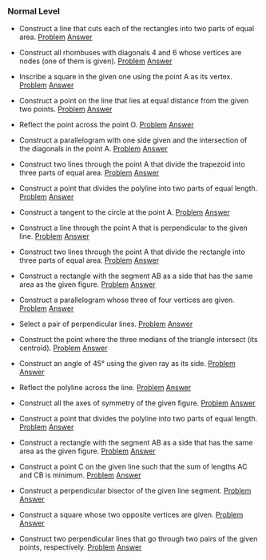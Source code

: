 ### Normal Level

* Construct a line that cuts each of the rectangles into two parts of equal area.
[Problem](4/Problems/1.png) 
[Answer](4/Solutions/1.png)

* Construct all rhombuses with diagonals 4 and 6 whose vertices are nodes (one of them is given).
[Problem](4/Problems/2.png) 
[Answer](4/Solutions/2.png)

* Inscribe a square in the given one using the point A as its vertex.
[Problem](4/Problems/3.png) 
[Answer](4/Solutions/3.png)

* Construct a point on the line that lies at equal distance from the given two points.
[Problem](4/Problems/4.png) 
[Answer](4/Solutions/4.png)

* Reflect the point across the point O.
[Problem](4/Problems/5.png) 
[Answer](4/Solutions/5.png)

* Construct a parallelogram with one side given and the intersection of the diagonals in the point A.
[Problem](4/Problems/6.png) 
[Answer](4/Solutions/6.png)

* Construct two lines through the point A that divide the trapezoid into three parts of equal area.
[Problem](4/Problems/7.png) 
[Answer](4/Solutions/7.png)

* Construct a point that divides the polyline into two parts of equal length.
[Problem](4/Problems/8.png) 
[Answer](4/Solutions/8.png)

* Construct a tangent to the circle at the point A.
[Problem](4/Problems/9.png) 
[Answer](4/Solutions/9.png)

* Construct a line through the point A that is perpendicular to the given line.
[Problem](4/Problems/10.png) 
[Answer](4/Solutions/10.png)

* Construct two lines through the point A that divide the rectangle into three parts of equal area.
[Problem](4/Problems/11.png) 
[Answer](4/Solutions/11.png)

* Construct a rectangle with the segment AB as a side that has the same area as the given figure.
[Problem](4/Problems/12.png) 
[Answer](4/Solutions/12.png)

* Construct a parallelogram whose three of four vertices are given.
[Problem](4/Problems/13.png) 
[Answer](4/Solutions/13.png)

* Select a pair of perpendicular lines.
[Problem](4/Problems/14.png) 
[Answer](4/Solutions/14.png)

* Construct the point where the three medians of the triangle intersect (its centroid).
[Problem](4/Problems/15.png) 
[Answer](4/Solutions/15.png)

* Construct an angle of 45° using the given ray as its side.
[Problem](4/Problems/16.png) 
[Answer](4/Solutions/16.png)

* Reflect the polyline across the line.
[Problem](4/Problems/17.png) 
[Answer](4/Solutions/17.png)

* Construct all the axes of symmetry of the given figure.
[Problem](4/Problems/18.png) 
[Answer](4/Solutions/18.png)

* Construct a point that divides the polyline into two parts of equal length.
[Problem](4/Problems/19.png) 
[Answer](4/Solutions/19.png)

* Construct a rectangle with the segment AB as a side that has the same area as the given figure.
[Problem](4/Problems/20.png) 
[Answer](4/Solutions/20.png)

* Construct a point C on the given line such that the sum of lengths AC and CB is minimum.
[Problem](4/Problems/21.png) 
[Answer](4/Solutions/21.png)

* Construct a perpendicular bisector of the given line segment.
[Problem](4/Problems/22.png) 
[Answer](4/Solutions/22.png)

* Construct a square whose two opposite vertices are given.
[Problem](4/Problems/23.png) 
[Answer](4/Solutions/23.png)

* Construct two perpendicular lines that go through two pairs of the given points, respectively.
[Problem](4/Problems/24.png) 
[Answer](4/Solutions/24.png)